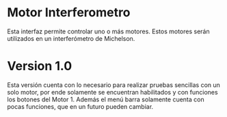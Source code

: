 # Motor Interferometro

Esta interfaz permite controlar uno o más motores. Estos motores serán utilizados en un interferómetro de Michelson. 

# Version 1.0 

Esta versión cuenta con lo necesario para realizar pruebas sencillas con un solo motor, por ende solamente se encuentran habilitados y con funciones los botones del Motor 1. Además el menú barra solamente cuenta con pocas funciones, que en un futuro pueden cambiar. 
